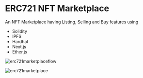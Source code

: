 # ERC721 NFT Marketplace

An NFT Marketplace having Listing, Selling and Buy features using

* Solidity
* IPFS
* Hardhat
* Next.js
* Ether.js

![erc721marketplaceflow](https://github.com/hemantjuyal/ERC721-NFT-Marketplace/assets/1386632/bdbd26dc-5cde-425f-981d-fdef1548fdf6)


![erc721marketplace](https://github.com/hemantjuyal/ERC721-NFT-Marketplace/assets/1386632/cb1f3a6b-af50-4a91-86e3-3b6811ca918b)
